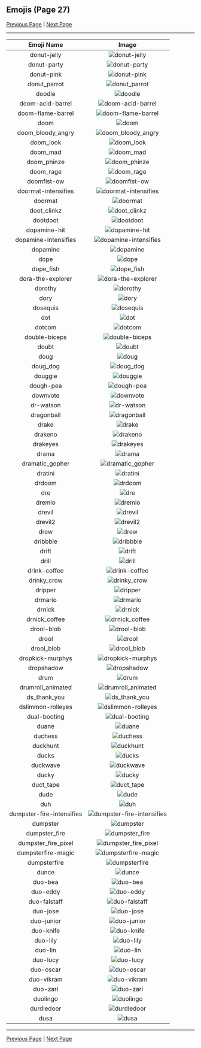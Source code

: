 
## Emojis (Page 27)

[Previous Page](/docs/hashicorp/page-d-0026.md)
  | [Next Page](/docs/hashicorp/page-d-0028.md)

<hr />

|Emoji Name|Image|
| :-: | :-: |
|donut-jelly| ![donut-jelly](/emojis/hashicorp/donut-jelly.png)|
|donut-party| ![donut-party](/emojis/hashicorp/donut-party.gif)|
|donut-pink| ![donut-pink](/emojis/hashicorp/donut-pink.png)|
|donut_parrot| ![donut_parrot](/emojis/hashicorp/donut_parrot.gif)|
|doodle| ![doodle](/emojis/hashicorp/doodle.png)|
|doom-acid-barrel| ![doom-acid-barrel](/emojis/hashicorp/doom-acid-barrel.gif)|
|doom-flame-barrel| ![doom-flame-barrel](/emojis/hashicorp/doom-flame-barrel.gif)|
|doom| ![doom](/emojis/hashicorp/doom.png)|
|doom_bloody_angry| ![doom_bloody_angry](/emojis/hashicorp/doom_bloody_angry.png)|
|doom_look| ![doom_look](/emojis/hashicorp/doom_look.gif)|
|doom_mad| ![doom_mad](/emojis/hashicorp/doom_mad.gif)|
|doom_phinze| ![doom_phinze](/emojis/hashicorp/doom_phinze.jpg)|
|doom_rage| ![doom_rage](/emojis/hashicorp/doom_rage.gif)|
|doomfist-ow| ![doomfist-ow](/emojis/hashicorp/doomfist-ow.png)|
|doormat-intensifies| ![doormat-intensifies](/emojis/hashicorp/doormat-intensifies.gif)|
|doormat| ![doormat](/emojis/hashicorp/doormat.png)|
|doot_clinkz| ![doot_clinkz](/emojis/hashicorp/doot_clinkz.gif)|
|dootdoot| ![dootdoot](/emojis/hashicorp/dootdoot.png)|
|dopamine-hit| ![dopamine-hit](/emojis/hashicorp/dopamine-hit.gif)|
|dopamine-intensifies| ![dopamine-intensifies](/emojis/hashicorp/dopamine-intensifies.gif)|
|dopamine| ![dopamine](/emojis/hashicorp/dopamine.png)|
|dope| ![dope](/emojis/hashicorp/dope.png)|
|dope_fish| ![dope_fish](/emojis/hashicorp/dope_fish.gif)|
|dora-the-explorer| ![dora-the-explorer](/emojis/hashicorp/dora-the-explorer.png)|
|dorothy| ![dorothy](/emojis/hashicorp/dorothy.jpg)|
|dory| ![dory](/emojis/hashicorp/dory.png)|
|dosequis| ![dosequis](/emojis/hashicorp/dosequis.png)|
|dot| ![dot](/emojis/hashicorp/dot.png)|
|dotcom| ![dotcom](/emojis/hashicorp/dotcom.png)|
|double-biceps| ![double-biceps](/emojis/hashicorp/double-biceps.png)|
|doubt| ![doubt](/emojis/hashicorp/doubt.png)|
|doug| ![doug](/emojis/hashicorp/doug.png)|
|doug_dog| ![doug_dog](/emojis/hashicorp/doug_dog.gif)|
|douggie| ![douggie](/emojis/hashicorp/douggie.png)|
|dough-pea| ![dough-pea](/emojis/hashicorp/dough-pea.png)|
|downvote| ![downvote](/emojis/hashicorp/downvote.png)|
|dr-watson| ![dr-watson](/emojis/hashicorp/dr-watson.png)|
|dragonball| ![dragonball](/emojis/hashicorp/dragonball.jpg)|
|drake| ![drake](/emojis/hashicorp/drake.png)|
|drakeno| ![drakeno](/emojis/hashicorp/drakeno.png)|
|drakeyes| ![drakeyes](/emojis/hashicorp/drakeyes.png)|
|drama| ![drama](/emojis/hashicorp/drama.png)|
|dramatic_gopher| ![dramatic_gopher](/emojis/hashicorp/dramatic_gopher.gif)|
|dratini| ![dratini](/emojis/hashicorp/dratini.png)|
|drdoom| ![drdoom](/emojis/hashicorp/drdoom.png)|
|dre| ![dre](/emojis/hashicorp/dre.jpg)|
|dremio| ![dremio](/emojis/hashicorp/dremio.jpg)|
|drevil| ![drevil](/emojis/hashicorp/drevil.png)|
|drevil2| ![drevil2](/emojis/hashicorp/drevil2.jpg)|
|drew| ![drew](/emojis/hashicorp/drew.jpg)|
|dribbble| ![dribbble](/emojis/hashicorp/dribbble.gif)|
|drift| ![drift](/emojis/hashicorp/drift.png)|
|drill| ![drill](/emojis/hashicorp/drill.png)|
|drink-coffee| ![drink-coffee](/emojis/hashicorp/drink-coffee.gif)|
|drinky_crow| ![drinky_crow](/emojis/hashicorp/drinky_crow.png)|
|dripper| ![dripper](/emojis/hashicorp/dripper.jpg)|
|drmario| ![drmario](/emojis/hashicorp/drmario.png)|
|drnick| ![drnick](/emojis/hashicorp/drnick.png)|
|drnick_coffee| ![drnick_coffee](/emojis/hashicorp/drnick_coffee.png)|
|drool-blob| ![drool-blob](/emojis/hashicorp/drool-blob.gif)|
|drool| ![drool](/emojis/hashicorp/drool.png)|
|drool_blob| ![drool_blob](/emojis/hashicorp/drool_blob.png)|
|dropkick-murphys| ![dropkick-murphys](/emojis/hashicorp/dropkick-murphys.jpg)|
|dropshadow| ![dropshadow](/emojis/hashicorp/dropshadow.png)|
|drum| ![drum](/emojis/hashicorp/drum.png)|
|drumroll_animated| ![drumroll_animated](/emojis/hashicorp/drumroll_animated.gif)|
|ds_thank_you| ![ds_thank_you](/emojis/hashicorp/ds_thank_you.png)|
|dslimmon-rolleyes| ![dslimmon-rolleyes](/emojis/hashicorp/dslimmon-rolleyes.gif)|
|dual-booting| ![dual-booting](/emojis/hashicorp/dual-booting.png)|
|duane| ![duane](/emojis/hashicorp/duane.gif)|
|duchess| ![duchess](/emojis/hashicorp/duchess.jpg)|
|duckhunt| ![duckhunt](/emojis/hashicorp/duckhunt.gif)|
|ducks| ![ducks](/emojis/hashicorp/ducks.png)|
|duckwave| ![duckwave](/emojis/hashicorp/duckwave.gif)|
|ducky| ![ducky](/emojis/hashicorp/ducky.png)|
|duct_tape| ![duct_tape](/emojis/hashicorp/duct_tape.png)|
|dude| ![dude](/emojis/hashicorp/dude.png)|
|duh| ![duh](/emojis/hashicorp/duh.jpg)|
|dumpster-fire-intensifies| ![dumpster-fire-intensifies](/emojis/hashicorp/dumpster-fire-intensifies.gif)|
|dumpster| ![dumpster](/emojis/hashicorp/dumpster.png)|
|dumpster_fire| ![dumpster_fire](/emojis/hashicorp/dumpster_fire.png)|
|dumpster_fire_pixel| ![dumpster_fire_pixel](/emojis/hashicorp/dumpster_fire_pixel.gif)|
|dumpsterfire-magic| ![dumpsterfire-magic](/emojis/hashicorp/dumpsterfire-magic.gif)|
|dumpsterfire| ![dumpsterfire](/emojis/hashicorp/dumpsterfire.gif)|
|dunce| ![dunce](/emojis/hashicorp/dunce.gif)|
|duo-bea| ![duo-bea](/emojis/hashicorp/duo-bea.png)|
|duo-eddy| ![duo-eddy](/emojis/hashicorp/duo-eddy.png)|
|duo-falstaff| ![duo-falstaff](/emojis/hashicorp/duo-falstaff.png)|
|duo-jose| ![duo-jose](/emojis/hashicorp/duo-jose.png)|
|duo-junior| ![duo-junior](/emojis/hashicorp/duo-junior.png)|
|duo-knife| ![duo-knife](/emojis/hashicorp/duo-knife.png)|
|duo-lily| ![duo-lily](/emojis/hashicorp/duo-lily.png)|
|duo-lin| ![duo-lin](/emojis/hashicorp/duo-lin.png)|
|duo-lucy| ![duo-lucy](/emojis/hashicorp/duo-lucy.png)|
|duo-oscar| ![duo-oscar](/emojis/hashicorp/duo-oscar.png)|
|duo-vikram| ![duo-vikram](/emojis/hashicorp/duo-vikram.png)|
|duo-zari| ![duo-zari](/emojis/hashicorp/duo-zari.png)|
|duolingo| ![duolingo](/emojis/hashicorp/duolingo.png)|
|durdledoor| ![durdledoor](/emojis/hashicorp/durdledoor.jpg)|
|dusa| ![dusa](/emojis/hashicorp/dusa.png)|

<hr/>

[Previous Page](/docs/hashicorp/page-d-0026.md)
  | [Next Page](/docs/hashicorp/page-d-0028.md)